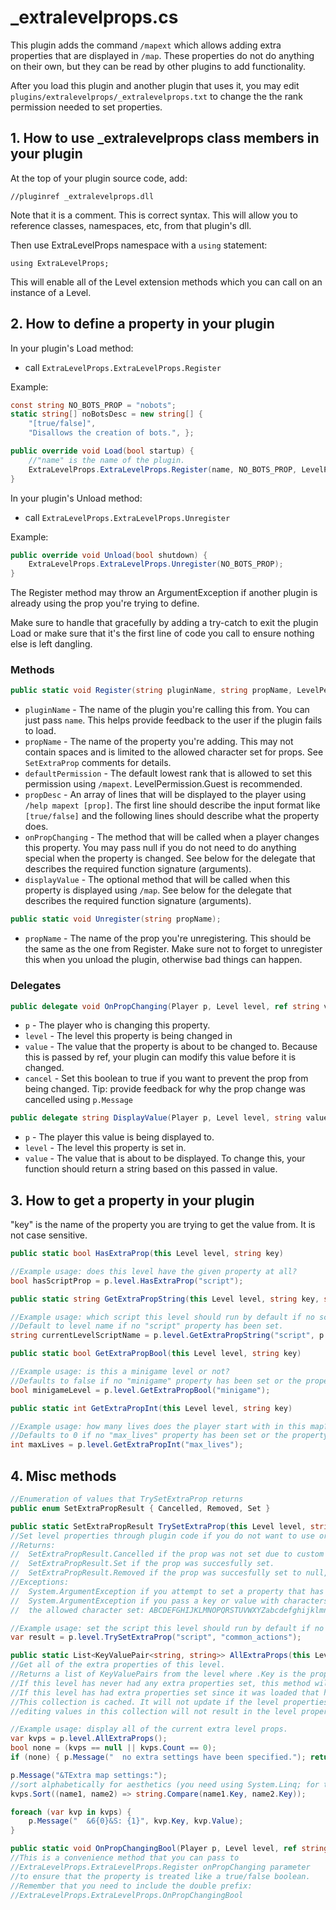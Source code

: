 # _extralevelprops.cs
This plugin adds the command `/mapext` which allows adding extra properties that are displayed in `/map`. These properties do not do anything on their own, but they can be read by other plugins to add functionality.

After you load this plugin and another plugin that uses it, you may edit `plugins/extralevelprops/_extralevelprops.txt` to change the the rank permission needed to set properties.

## 1. How to use _extralevelprops class members in your plugin

At the top of your plugin source code, add:

`//pluginref _extralevelprops.dll`

Note that it is a comment. This is correct syntax. This will allow you to reference classes, namespaces, etc, from that plugin's dll.

Then use ExtraLevelProps namespace with a `using` statement:

`using ExtraLevelProps;`

This will enable all of the Level extension methods which you can call on an instance of a Level.

## 2. How to define a property in your plugin

In your plugin's Load method:
- call `ExtraLevelProps.ExtraLevelProps.Register`

Example:
```CS
const string NO_BOTS_PROP = "nobots";
static string[] noBotsDesc = new string[] {
    "[true/false]",
    "Disallows the creation of bots.", };

public override void Load(bool startup) {
    //"name" is the name of the plugin.
    ExtraLevelProps.ExtraLevelProps.Register(name, NO_BOTS_PROP, LevelPermission.Guest, noBotsDesc, ExtraLevelProps.ExtraLevelProps.OnPropChangingBool);
}
```

In your plugin's Unload method:
- call `ExtraLevelProps.ExtraLevelProps.Unregister`

Example:
```CS
public override void Unload(bool shutdown) {
    ExtraLevelProps.ExtraLevelProps.Unregister(NO_BOTS_PROP);
}
```

The Register method may throw an ArgumentException if another plugin is already using the prop you're trying to define.

Make sure to handle that gracefully by adding a try-catch to exit the plugin Load or make sure that it's the first line of code you call to ensure nothing else is left dangling.

### Methods

```CS
public static void Register(string pluginName, string propName, LevelPermission defaultPermission, string[] propDesc, OnPropChanging onPropChanging, DisplayValue displayValue = null);
```
- `pluginName` -
The name of the plugin you're calling this from. You can just pass `name`. This helps provide feedback to the user if the plugin fails to load.
- `propName` - The name of the property you're adding. This may not contain spaces and is limited to the allowed character set for props. See `SetExtraProp` comments for details.
- `defaultPermission` - The default lowest rank that is allowed to set this permission using `/mapext`. LevelPermission.Guest is recommended.
- `propDesc` - An array of lines that will be displayed to the player using `/help mapext [prop]`. The first line should describe the input format like `[true/false]` and the following lines should describe what the property does.
- `onPropChanging` - The method that will be called when a player changes this property. You may pass null if you do not need to do anything special when the property is changed. See below for the delegate that describes the required function signature (arguments).
- `displayValue` - The optional method that will be called when this property is displayed using `/map`. See below for the delegate that describes the required function signature (arguments).

```CS
public static void Unregister(string propName);
```
- `propName` -
The name of the prop you're unregistering. This should be the same as the one from Register. Make sure not to forget to unregister this when you unload the plugin, otherwise bad things can happen.

### Delegates
```CS
public delegate void OnPropChanging(Player p, Level level, ref string value, ref bool cancel);
```
- `p` - The player who is changing this property.
- `level` - The level this property is being changed in
- `value` - The value that the property is about to be changed to. Because this is passed by ref, your plugin can modify this value before it is changed.
- `cancel` - Set this boolean to true if you want to prevent the prop from being changed. Tip: provide feedback for why the prop change was cancelled using `p.Message`

```CS
public delegate string DisplayValue(Player p, Level level, string value);
```
- `p` - The player this value is being displayed to.
- `level` - The level this property is set in.
- `value` - The value that is about to be displayed. To change this, your function should return a string based on this passed in value.

## 3. How to get a property in your plugin

"key" is the name of the property you are trying to get the value from. It is not case sensitive.

```CS
public static bool HasExtraProp(this Level level, string key)

//Example usage: does this level have the given property at all?
bool hasScriptProp = p.level.HasExtraProp("script");
```

```CS
public static string GetExtraPropString(this Level level, string key, string defaultValue = "")

//Example usage: which script this level should run by default if no script is provided.
//Default to level name if no "script" property has been set.
string currentLevelScriptName = p.level.GetExtraPropString("script", p.level.name);
```

```CS
public static bool GetExtraPropBool(this Level level, string key)

//Example usage: is this a minigame level or not?
//Defaults to false if no "minigame" property has been set or the property could not be parsed as a bool.
bool minigameLevel = p.level.GetExtraPropBool("minigame");
```

```CS
public static int GetExtraPropInt(this Level level, string key)

//Example usage: how many lives does the player start with in this map?
//Defaults to 0 if no "max_lives" property has been set or the property could not be parsed as an int.
int maxLives = p.level.GetExtraPropInt("max_lives");
```

## 4. Misc methods

```CS
//Enumeration of values that TrySetExtraProp returns
public enum SetExtraPropResult { Cancelled, Removed, Set }

public static SetExtraPropResult TrySetExtraProp(this Level level, string key, string value)
//Set level properties through plugin code if you do not want to use or allow the use of /mapext
//Returns:
//  SetExtraPropResult.Cancelled if the prop was not set due to custom OnPropChanging delegate
//  SetExtraPropResult.Set if the prop was succesfully set.
//  SetExtraPropResult.Removed if the prop was succesfully set to null, empty, or zero
//Exceptions:
//  System.ArgumentException if you attempt to set a property that has not been defined yet.
//  System.ArgumentException if you pass a key or value with characters that are not included in
//  the allowed character set: ABCDEFGHIJKLMNOPQRSTUVWXYZabcdefghijklmnopqrstuvwxyz1234567890._+,-/

//Example usage: set the script this level should run by default if no script is provided.
var result = p.level.TrySetExtraProp("script", "common_actions");
```

```CS
public static List<KeyValuePair<string, string>> AllExtraProps(this Level level)
//Get all of the extra properties of this level.
//Returns a list of KeyValuePairs from the level where .Key is the property name and .Value is the property value.
//If this level has never had any extra properties set, this method will return null.
//If this level has had extra properties set since it was loaded that have since been removed, this method will return an empty List.
//This collection is cached. It will not update if the level properties change after you retrieve it and
//editing values in this collection will not result in the level properties being edited.

//Example usage: display all of the current extra level props.
var kvps = p.level.AllExtraProps();
bool none = (kvps == null || kvps.Count == 0);
if (none) { p.Message("  no extra settings have been specified."); return; }

p.Message("&TExtra map settings:");
//sort alphabetically for aesthetics (you need using System.Linq; for this):
kvps.Sort((name1, name2) => string.Compare(name1.Key, name2.Key));

foreach (var kvp in kvps) {
    p.Message("  &6{0}&S: {1}", kvp.Key, kvp.Value);
}

```

```CS
public static void OnPropChangingBool(Player p, Level level, ref string value, ref bool cancel);
//This is a convenience method that you can pass to
//ExtraLevelProps.ExtraLevelProps.Register onPropChanging parameter
//to ensure that the property is treated like a true/false boolean.
//Remember that you need to include the double prefix:
//ExtraLevelProps.ExtraLevelProps.OnPropChangingBool
```